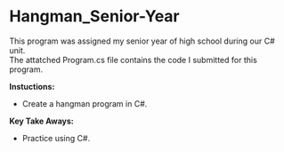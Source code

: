 # Hangman_Senior-Year

This program was assigned my senior year of high school during our C# unit. <br/>
The attatched Program.cs file contains the code I submitted for this program.

**Instuctions:**
- Create a hangman program in C#.

**Key Take Aways:**
- Practice using C#.
